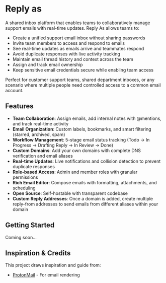 # Reply as

A shared inbox platform that enables teams to collaboratively manage support
emails with real-time updates. Reply As allows teams to:

- Create a unified support email inbox without sharing passwords
- Invite team members to access and respond to emails
- See real-time updates as emails arrive and teammates respond
- Avoid duplicate responses with live activity tracking
- Maintain email thread history and context across the team
- Assign and track email ownership
- Keep sensitive email credentials secure while enabling team access

Perfect for customer support teams, shared department inboxes, or any scenario
where multiple people need controlled access to a common email account.

## Features

- **Team Collaboration**: Assign emails, add internal notes with @mentions, and
  track real-time activity
- **Email Organization**: Custom labels, bookmarks, and smart filtering
  (starred, archived, spam)
- **Workflow Management**: 5-stage email status tracking (Todo → In Progress →
  Drafting Reply → In Review → Done)
- **Custom Domains**: Add your own domains with complete DNS verification and
  email aliases
- **Real-time Updates**: Live notifications and collision detection to prevent
  duplicate responses
- **Role-based Access**: Admin and member roles with granular permissions
- **Rich Email Editor**: Compose emails with formatting, attachments, and
  scheduling
- **Open Source**: Self-hostable with transparent codebase
- **Custom Reply Addresses**: Once a domain is added, create multiple reply-from
  addresses to send emails from different aliases within your domain

## Getting Started

Coming soon...

## Inspiration & Credits

This project draws inspiration and guide from:

- [ProtonMail](https://github.com/ProtonMail/WebClients) - For email rendering
